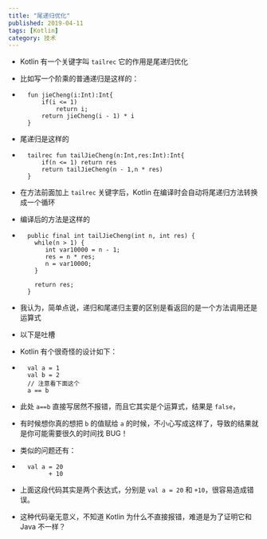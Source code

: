 ```yaml
---
title: "尾递归优化"
published: 2019-04-11
tags: [Kotlin]
category: 技术
---
```


- Kotlin 有一个关键字叫 `tailrec` 它的作用是尾递归优化
- 比如写一个阶乘的普通递归是这样的：
- ````
    fun jieCheng(i:Int):Int{
        if(i <= 1)
            return i;
        return jieCheng(i - 1) * i
    }
- 尾递归是这样的
- ````
    tailrec fun tailJieCheng(n:Int,res:Int):Int{
        if(n <= 1) return res
        return tailJieCheng(n - 1,n * res)
    }
- 在方法前面加上 `tailrec` 关键字后，Kotlin 在编译时会自动将尾递归方法转换成一个循环
- 编译后的方法是这样的
- ````
    public final int tailJieCheng(int n, int res) {
      while(n > 1) {
         int var10000 = n - 1;
         res = n * res;
         n = var10000;
      }

      return res;
    }
- 我认为，简单点说，递归和尾递归主要的区别是看返回的是一个方法调用还是运算式

- 以下是吐槽
- Kotlin 有个很奇怪的设计如下：
- ````
    val a = 1
    val b = 2
    // 注意看下面这个
    a == b
- 此处 `a==b` 直接写居然不报错，而且它其实是个运算式，结果是 `false`，
- 有时候想你真的想把 `b` 的值赋给 `a` 的时候，不小心写成这样了，导致的结果就是你可能需要很久的时间找 BUG！
- 类似的问题还有：
- ````
    val a = 20
          + 10
- 上面这段代码其实是两个表达式，分别是 `val a = 20` 和 `+10`，很容易造成错误。
- 这种代码毫无意义，不知道 Kotlin 为什么不直接报错，难道是为了证明它和 Java 不一样？